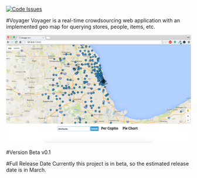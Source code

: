 [![Code Issues](https://www.quantifiedcode.com/api/v1/project/72e98efdd0c74e519f1cb84d433b25b0/badge.svg)](https://www.quantifiedcode.com/app/project/72e98efdd0c74e519f1cb84d433b25b0)

#Voyager 
Voyager is a real-time crowdsourcing web application with an implemented geo map for querying stores, people, items, etc. 

![map](images/map.png)

#Version
Beta v0.1

#Full Release Date
Currently this project is in beta, so the estimated release date is in March.